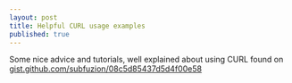 ```yaml
---
layout: post
title: Helpful CURL usage examples
published: true
---
```


Some nice advice and tutorials, well explained about using CURL found on [gist.github.com/subfuzion/08c5d85437d5d4f00e58](https://gist.github.com/subfuzion/08c5d85437d5d4f00e58)
